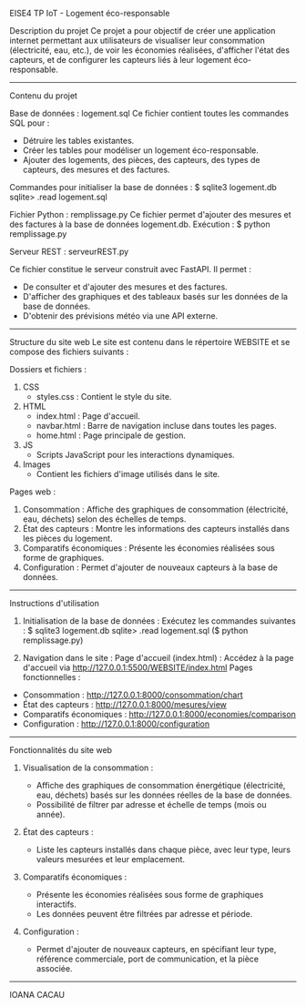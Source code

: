 EISE4 TP IoT - Logement éco-responsable

Description du projet
Ce projet a pour objectif de créer une application internet permettant aux utilisateurs de visualiser leur consommation (électricité, eau, etc.), de voir les économies réalisées, d'afficher l'état des capteurs, et de configurer les capteurs liés à leur logement éco-responsable.

---

Contenu du projet

Base de données : logement.sql
Ce fichier contient toutes les commandes SQL pour :
- Détruire les tables existantes.
- Créer les tables pour modéliser un logement éco-responsable.
- Ajouter des logements, des pièces, des capteurs, des types de capteurs, des mesures et des factures.





Commandes pour initialiser la base de données :
$ sqlite3 logement.db
sqlite> .read logement.sql





Fichier Python : remplissage.py
Ce fichier permet d'ajouter des mesures et des factures à la base de données logement.db.
Exécution :
$ python remplissage.py





Serveur REST : serveurREST.py

Ce fichier constitue le serveur construit avec FastAPI. Il permet :
- De consulter et d'ajouter des mesures et des factures.
- D'afficher des graphiques et des tableaux basés sur les données de la base de données.
- D'obtenir des prévisions météo via une API externe.



---

Structure du site web
Le site est contenu dans le répertoire WEBSITE et se compose des fichiers suivants :

Dossiers et fichiers :
1. CSS
   - styles.css : Contient le style du site.
2. HTML
   - index.html : Page d'accueil.
   - navbar.html : Barre de navigation incluse dans toutes les pages.
   - home.html : Page principale de gestion.
3. JS
   - Scripts JavaScript pour les interactions dynamiques.
4. Images
   - Contient les fichiers d'image utilisés dans le site.

Pages web :
1. Consommation : Affiche des graphiques de consommation (électricité, eau, déchets) selon des échelles de temps.
2. État des capteurs : Montre les informations des capteurs installés dans les pièces du logement.
3. Comparatifs économiques : Présente les économies réalisées sous forme de graphiques.
4. Configuration : Permet d'ajouter de nouveaux capteurs à la base de données.

---

Instructions d'utilisation

1. Initialisation de la base de données :
Exécutez les commandes suivantes :
$ sqlite3 logement.db
sqlite> .read logement.sql
($ python remplissage.py)



2. Navigation dans le site :
Page d'accueil (index.html) : Accédez à la page d'accueil via http://127.0.0.1:5500/WEBSITE/index.html
Pages fonctionnelles :
- Consommation : http://127.0.0.1:8000/consommation/chart
- État des capteurs : http://127.0.0.1:8000/mesures/view
- Comparatifs économiques : http://127.0.0.1:8000/economies/comparison
- Configuration : http://127.0.0.1:8000/configuration

---

Fonctionnalités du site web

1. Visualisation de la consommation :
   - Affiche des graphiques de consommation énergétique (électricité, eau, déchets) basés sur les données réelles de la base de données.
   - Possibilité de filtrer par adresse et échelle de temps (mois ou année).

2. État des capteurs :
   - Liste les capteurs installés dans chaque pièce, avec leur type, leurs valeurs mesurées et leur emplacement.

3. Comparatifs économiques :
   - Présente les économies réalisées sous forme de graphiques interactifs.
   - Les données peuvent être filtrées par adresse et période.

4. Configuration :
   - Permet d'ajouter de nouveaux capteurs, en spécifiant leur type, référence commerciale, port de communication, et la pièce associée.

---


IOANA CACAU

